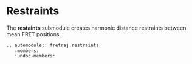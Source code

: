 # Restraints

The **restaints** submodule creates harmonic distance restraints between mean FRET positions.

```{eval-rst}
.. automodule:: fretraj.restraints
   :members:
   :undoc-members:
```


